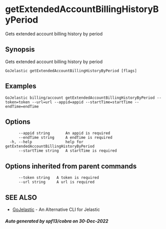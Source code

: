 #  getExtendedAccountBillingHistoryByPeriod

Gets extended account billing history by period

## Synopsis

Gets extended account billing history by period

```
GoJelastic getExtendedAccountBillingHistoryByPeriod [flags]
```

## Examples

```
GoJelastic billing/account getExtendedAccountBillingHistoryByPeriod --token=token --url=url --appid=appid --startTime=startTime --endTime=endTime
```

## Options

```
      --appid string       An appid is required
      --endTime string     A endTime is required
  -h, --help               help for getExtendedAccountBillingHistoryByPeriod
      --startTime string   A startTime is required
```

## Options inherited from parent commands

```
      --token string   A token is required
      --url string     A url is required
```

## SEE ALSO

* [GoJelastic](GoJelastic.md)	 - An Alternative CLI for Jelastic

##### Auto generated by spf13/cobra on 30-Dec-2022
